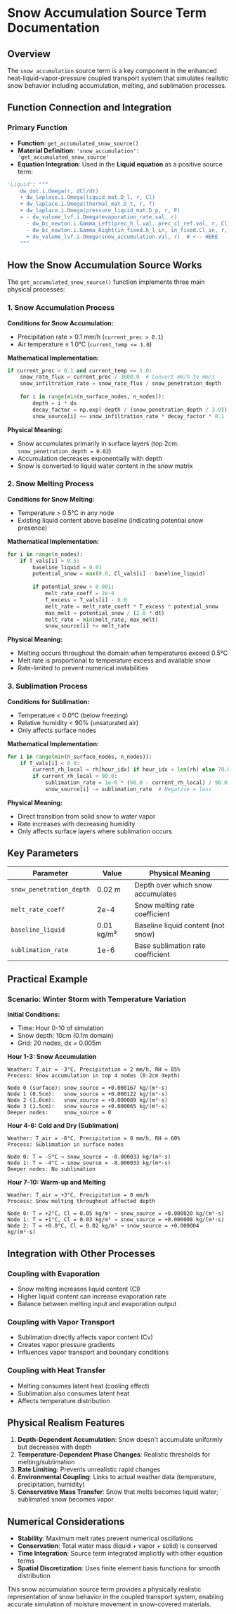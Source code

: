 # Snow Accumulation Source Term Documentation

## Overview

The `snow_accumulation` source term is a key component in the enhanced heat-liquid-vapor-pressure coupled transport system that simulates realistic snow behavior including accumulation, melting, and sublimation processes.

## Function Connection and Integration

### Primary Function
- **Function**: `get_accumulated_snow_source()`
- **Material Definition**: `'snow_accumulation': 'get_accumulated_snow_source'`
- **Equation Integration**: Used in the **Liquid equation** as a positive source term:

```python
'Liquid': """
    dw_dot.i.Omega(r, dCl/dt)
    + dw_laplace.i.Omega(liquid_mat.D_l, r, Cl)
    + dw_laplace.i.Omega(thermal_mat.D_t, r, T)
    + dw_laplace.i.Omega(pressure_liquid_mat.D_p, r, P)
    = - dw_volume_lvf.i.Omega(evaporation_rate.val, r)
      - dw_bc_newton.i.Gamma_Left(prec_h_l.val, prec_cl_ref.val, r, Cl)
      - dw_bc_newton.i.Gamma_Right(in_fixed.h_l_in, in_fixed.Cl_in, r, Cl)
      + dw_volume_lvf.i.Omega(snow_accumulation.val, r)  # <-- HERE
    """
```

## How the Snow Accumulation Source Works

The `get_accumulated_snow_source()` function implements three main physical processes:

### 1. Snow Accumulation Process

**Conditions for Snow Accumulation:**
- Precipitation rate > 0.1 mm/h (`current_prec > 0.1`)
- Air temperature ≤ 1.0°C (`current_temp <= 1.0`)

**Mathematical Implementation:**
```python
if current_prec > 0.1 and current_temp <= 1.0:
    snow_rate_flux = current_prec / 3600.0  # Convert mm/h to mm/s
    snow_infiltration_rate = snow_rate_flux / snow_penetration_depth
    
    for i in range(min(n_surface_nodes, n_nodes)):
        depth = i * dx
        decay_factor = np.exp(-depth / (snow_penetration_depth / 3.0))
        snow_source[i] += snow_infiltration_rate * decay_factor * 0.1
```

**Physical Meaning:**
- Snow accumulates primarily in surface layers (top 2cm: `snow_penetration_depth = 0.02`)
- Accumulation decreases exponentially with depth
- Snow is converted to liquid water content in the snow matrix

### 2. Snow Melting Process

**Conditions for Snow Melting:**
- Temperature > 0.5°C in any node
- Existing liquid content above baseline (indicating potential snow presence)

**Mathematical Implementation:**
```python
for i in range(n_nodes):
    if T_vals[i] > 0.5:
        baseline_liquid = 0.01
        potential_snow = max(0.0, Cl_vals[i] - baseline_liquid)
        
        if potential_snow > 0.001:
            melt_rate_coeff = 2e-4
            T_excess = T_vals[i] - 0.0
            melt_rate = melt_rate_coeff * T_excess * potential_snow
            max_melt = potential_snow / (2.0 * dt)
            melt_rate = min(melt_rate, max_melt)
            snow_source[i] += melt_rate
```

**Physical Meaning:**
- Melting occurs throughout the domain when temperatures exceed 0.5°C
- Melt rate is proportional to temperature excess and available snow
- Rate-limited to prevent numerical instabilities

### 3. Sublimation Process

**Conditions for Sublimation:**
- Temperature < 0.0°C (below freezing)
- Relative humidity < 90% (unsaturated air)
- Only affects surface nodes

**Mathematical Implementation:**
```python
for i in range(min(n_surface_nodes, n_nodes)):
    if T_vals[i] < 0.0:
        current_rh_local = rh[hour_idx] if hour_idx < len(rh) else 70.0
        if current_rh_local < 90.0:
            sublimation_rate = 1e-6 * (90.0 - current_rh_local) / 90.0
            snow_source[i] -= sublimation_rate  # Negative = loss
```

**Physical Meaning:**
- Direct transition from solid snow to water vapor
- Rate increases with decreasing humidity
- Only affects surface layers where sublimation occurs

## Key Parameters

| Parameter | Value | Physical Meaning |
|-----------|-------|------------------|
| `snow_penetration_depth` | 0.02 m | Depth over which snow accumulates |
| `melt_rate_coeff` | 2e-4 | Snow melting rate coefficient |
| `baseline_liquid` | 0.01 kg/m³ | Baseline liquid content (not snow) |
| `sublimation_rate` | 1e-6 | Base sublimation rate coefficient |

## Practical Example

### Scenario: Winter Storm with Temperature Variation

**Initial Conditions:**
- Time: Hour 0-10 of simulation
- Snow depth: 10cm (0.1m domain)
- Grid: 20 nodes, dx = 0.005m

**Hour 1-3: Snow Accumulation**
```
Weather: T_air = -3°C, Precipitation = 2 mm/h, RH = 85%
Process: Snow accumulation in top 4 nodes (0-2cm depth)

Node 0 (surface): snow_source = +0.000167 kg/(m³·s)
Node 1 (0.5cm):   snow_source = +0.000122 kg/(m³·s)  
Node 2 (1.0cm):   snow_source = +0.000089 kg/(m³·s)
Node 3 (1.5cm):   snow_source = +0.000065 kg/(m³·s)
Deeper nodes:     snow_source = 0
```

**Hour 4-6: Cold and Dry (Sublimation)**
```
Weather: T_air = -8°C, Precipitation = 0 mm/h, RH = 60%
Process: Sublimation in surface nodes

Node 0: T = -5°C → snow_source = -0.000033 kg/(m³·s)
Node 1: T = -4°C → snow_source = -0.000033 kg/(m³·s)
Deeper nodes: No sublimation
```

**Hour 7-10: Warm-up and Melting**
```
Weather: T_air = +3°C, Precipitation = 0 mm/h
Process: Snow melting throughout affected depth

Node 0: T = +2°C, Cl = 0.05 kg/m³ → snow_source = +0.000020 kg/(m³·s)
Node 1: T = +1°C, Cl = 0.03 kg/m³ → snow_source = +0.000008 kg/(m³·s)
Node 2: T = +0.8°C, Cl = 0.02 kg/m³ → snow_source = +0.000004 kg/(m³·s)
```

## Integration with Other Processes

### Coupling with Evaporation
- Snow melting increases liquid content (Cl)
- Higher liquid content can increase evaporation rate
- Balance between melting input and evaporation output

### Coupling with Vapor Transport
- Sublimation directly affects vapor content (Cv)
- Creates vapor pressure gradients
- Influences vapor transport and boundary conditions

### Coupling with Heat Transfer
- Melting consumes latent heat (cooling effect)
- Sublimation also consumes latent heat
- Affects temperature distribution

## Physical Realism Features

1. **Depth-Dependent Accumulation**: Snow doesn't accumulate uniformly but decreases with depth
2. **Temperature-Dependent Phase Changes**: Realistic thresholds for melting/sublimation
3. **Rate Limiting**: Prevents unrealistic rapid changes
4. **Environmental Coupling**: Links to actual weather data (temperature, precipitation, humidity)
5. **Conservative Mass Transfer**: Snow that melts becomes liquid water; sublimated snow becomes vapor

## Numerical Considerations

- **Stability**: Maximum melt rates prevent numerical oscillations
- **Conservation**: Total water mass (liquid + vapor + solid) is conserved
- **Time Integration**: Source term integrated implicitly with other equation terms
- **Spatial Discretization**: Uses finite element basis functions for smooth distribution

This snow accumulation source term provides a physically realistic representation of snow behavior in the coupled transport system, enabling accurate simulation of moisture movement in snow-covered materials.